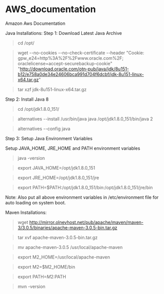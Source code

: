 # AWS_documentation

Amazon Aws Documentation

Java Installations:
Step 1:   Download Latest Java Archive

> cd /opt/

> wget --no-cookies --no-check-certificate --header "Cookie: gpw_e24=http%3A%2F%2Fwww.oracle.com%2F; oraclelicense=accept-securebackup-cookie" "http://download.oracle.com/otn-pub/java/jdk/8u151-b12/e758a0de34e24606bca991d704f6dcbf/jdk-8u151-linux-x64.tar.gz"

> tar xzf jdk-8u151-linux-x64.tar.gz


Step 2:  Install Java 8

> cd /opt/jdk1.8.0_151/

> alternatives --install /usr/bin/java java /opt/jdk1.8.0_151/bin/java 2

> alternatives --config java


Step 3:  Setup Java Environment Variables

Setup JAVA_HOME, JRE_HOME and PATH environment variables

> java -version

> export JAVA_HOME=/opt/jdk1.8.0_151

> export JRE_HOME=/opt/jdk1.8.0_151/jre

> export PATH=$PATH:/opt/jdk1.8.0_151/bin:/opt/jdk1.8.0_151/jre/bin

Note: Also put all above environment variables in /etc/environment file for auto loading on system boot.




Maven Installations:

> wget http://mirror.olnevhost.net/pub/apache/maven/maven-3/3.0.5/binaries/apache-maven-3.0.5-bin.tar.gz

> tar xvf apache-maven-3.0.5-bin.tar.gz

> mv apache-maven-3.0.5  /usr/local/apache-maven

>  export M2_HOME=/usr/local/apache-maven

> export M2=$M2_HOME/bin 

> export PATH=$M2:$PATH

>  mvn -version












